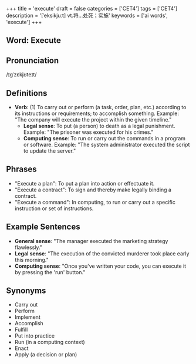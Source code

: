 +++
title = 'execute'
draft = false
categories = ['CET4']
tags = ['CET4']
description = '[ˈeksikjuːt] vt.将…处死；实施'
keywords = ['ai words', 'execute']
+++

## Word: Execute

## Pronunciation
/ɪɡˈzɛkjʊteɪt/

## Definitions
- **Verb**: (1) To carry out or perform (a task, order, plan, etc.) according to its instructions or requirements; to accomplish something. Example: "The company will execute the project within the given timeline."
   - **Legal sense**: To put (a person) to death as a legal punishment. Example: "The prisoner was executed for his crimes."
   - **Computing sense**: To run or carry out the commands in a program or software. Example: "The system administrator executed the script to update the server."

## Phrases
- "Execute a plan": To put a plan into action or effectuate it.
- "Execute a contract": To sign and thereby make legally binding a contract.
- "Execute a command": In computing, to run or carry out a specific instruction or set of instructions.

## Example Sentences
- **General sense**: "The manager executed the marketing strategy flawlessly."
- **Legal sense**: "The execution of the convicted murderer took place early this morning."
- **Computing sense**: "Once you've written your code, you can execute it by pressing the 'run' button."

## Synonyms
- Carry out
- Perform
- Implement
- Accomplish
- Fulfill
- Put into practice
- Run (in a computing context)
- Enact
- Apply (a decision or plan)

